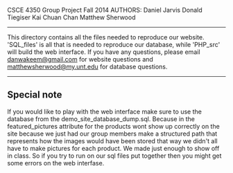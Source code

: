 CSCE 4350 Group Project
Fall 2014
AUTHORS: Daniel Jarvis
		 Donald Tiegiser
		 Kai Chuan Chan
		 Matthew Sherwood

-------------------------
This directory contains all the files needed to reproduce our website. 'SQL_files' 
is all that is needed to reproduce our database, while 'PHP_src' will build the web
interface. If you have any questions, please email danwakeem@gmail.com for website questions and matthewsherwood@my.unt.edu for database questions.

-------------------------
**Special note**
-------------------------
If you would like to play with the web interface make sure to use the database from
the demo_site_database_dump.sql. Because in the featured_pictures attribute for the
products wont show up correctly on the site because we just had our group members
make a structured path that represents how the images would have been stored that 
way we didn't all have to make pictures for each product. We made just enough to 
show off in class. So if you try to run on our sql files put together then you 
might get some errors on the web interfase.
